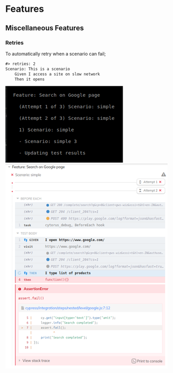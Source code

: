 # Features

## Miscellaneous Features

### Retries

To automatically retry when a scenario can fail;

```gherkin
#> retries: 2
Scenario: This is a scenario
    Given I access a site on slow network
    Then it opens
```

![retries_cli](./imgs/retries_cli.png)
![retries_dashboard](./imgs/retries_dashboard.png)